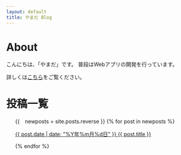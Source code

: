 ```yaml
---
layout: default
title: やまだ Blog
---
```

# About
こんにちは、「やまだ」です。
普段はWebアプリの開発を行っています。

詳しくは<a href="{{ site.baseurl }}/{{ site.posts[0].url }}">こちら</a>をご覧ください。

# 投稿一覧

<ul>
  {{　newposts = site.posts.reverse }}
  {% for post in newposts %}
    <p>
      <a href="{{ site.baseurl }}/{{ post.url }}">{{ post.date | date: "%Y年%m月%d日" }} {{ post.title }}</a>
    </p>
  {% endfor %}
</ul>
